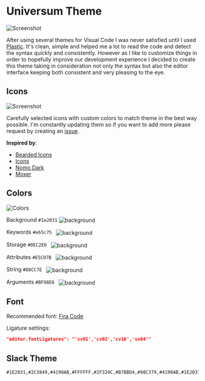 # Universum Theme


![Screenshot](https://raw.githubusercontent.com/dbeff/vscode-theme-universum/main/resources/screenshot.png)

After using several themes for Visual Code I was never satisfied until I used [Plastic](https://plastictheme.com/). It's clean, simple and helped me a lot to read the code and detect the syntax quickly and consistently. However as I like to customize things in order to hopefully improve our development experience I decided to create this theme taking in consideration not only the syntax but also the editor interface keeping both consistent and very pleasing to the eye.

## Icons

![Screenshot](https://raw.githubusercontent.com/dbeff/vscode-theme-universum/main/resources/icons.png)

Carefully selected icons with custom colors to match theme in the best way possible. I'm constantly updating them so if you want to add more please request by creating an [issue](https://github.com/dbeff/vscode-theme-universum/issues).

**Inspired by**:

- [Bearded Icons](https://github.com/BeardedBear/bearded-icons)
- [Icons](https://github.com/tal7aouy/vscode-icons)
- [Nomo Dark](https://github.com/be5invis/vscode-iconset)
- [Moxer](https://github.com/moxer-theme/moxer-icons-code)

## Colors

![Colors](https://raw.githubusercontent.com/dbeff/vscode-theme-universum/main/resources/colors.png)

Background `#1e2031` <img valign='middle' alt='background' src='https://readme-swatches.vercel.app/1e2031?style=circle'/> 

Keywords `#e65c75 ` <img valign='middle' alt='background' src='https://readme-swatches.vercel.app/e65c75?style=circle'/> 

Storage `#0EC2E6 ` <img valign='middle' alt='background' src='https://readme-swatches.vercel.app/0EC2E6?style=circle'/> 

Attributes `#E5C07B ` <img valign='middle' alt='background' src='https://readme-swatches.vercel.app/E5C07B?style=circle'/> 

String `#88CC7E ` <img valign='middle' alt='background' src='https://readme-swatches.vercel.app/88CC7E?style=circle'/> 

Arguments `#BF98E6 ` <img valign='middle' alt='background' src='https://readme-swatches.vercel.app/BF98E6?style=circle'/> 

## Font

Recommended font: [Fira Code](https://github.com/tonsky/FiraCode)

Ligature settings:

```JSON
"editor.fontLigatures": "'cv01','cv02','cv16','ss04'"
```


## Slack Theme

```
#1E2031,#2C3849,#4190AB,#FFFFFF,#2F324C,#B7BBD4,#98C379,#4190AB,#1E2031,#B7BBD4
```
